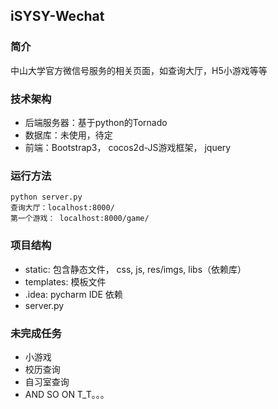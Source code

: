 ## iSYSY-Wechat ##

### 简介 ###

中山大学官方微信号服务的相关页面，如查询大厅，H5小游戏等等

### 技术架构 ###

- 后端服务器：基于python的Tornado
- 数据库：未使用，待定
- 前端：Bootstrap3， cocos2d-JS游戏框架， jquery

### 运行方法 ###

~~~
python server.py
查询大厅：localhost:8000/
第一个游戏： localhost:8000/game/
~~~

### 项目结构 ###

- static: 包含静态文件， css, js, res/imgs, libs（依赖库）
- templates: 模板文件
- .idea: pycharm IDE 依赖
- server.py

### 未完成任务 ###

- 小游戏
- 校历查询
- 自习室查询
- AND SO ON T_T。。。

